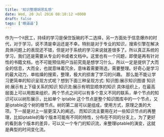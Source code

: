 ```yaml
---
title: '知识整理胡思乱想'
date: Wed, 20 Jul 2016 08:10:12 +0000
draft: false
tags: ['瞎逼逼']
---
```


作为一个it民工，持续的学习是保住饭碗的不二选择，另一方面处于信息爆炸的时代，对于学习，说不清是幸运还是不幸。特别是对于专业的知识，搜索引擎在解决具体问题上的表现还不错，但是对于系统的学习来说就差很多了。所以真正系统的学习，我们还是需要从专业的书或者文档中。这里也有一个问题，即使是再有针对性的书籍文档，也不可能预估用户当前究竟是想学习什么，所以一定是提供了大而全的信息，大而全，也就意味着冗余，意味着需要筛选，需要整理。好奇心是学习的最大动力，单枯燥的搜索，整理，极大的损害了学习的兴趣。 那么能不能让学习更简单的知识呈现方式呢？想到下面三种呈现方式: 知识图:展示知识图谱 知识树:展示有上下级关系的知识 知识流:展示有明显顺序的知识 具体组织上，在最高层面上可以用图来组织，两个节点之间可以有多个意义不同的联系，单个节点的知识可以以树形展示，比如单个 iptable 这个节点是整个知识图库中的一个节点，又是iptable这个树的根节点。树的第二层可以是组成，使用方式，原理之类的大项。下一层是对上一层更深入的阐述。 而知识流主要用在对一些知识节点的再整理，比如iptable的每个版本可能有不同的特性，分布在不同的分支上，为了更好的看到各个版本的差异，可以又一个专门的知识流，来整理iptable的演变，这就是典型的时间变化流。